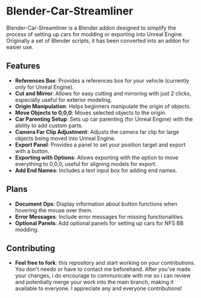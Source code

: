 # Blender-Car-Streamliner

Blender-Car-Streamliner is a Blender addon designed to simplify the process of setting up cars for modding or exporting into Unreal Engine. Originally a set of Blender scripts, it has been converted into an addon for easier use.

## Features

- **References Box**: Provides a references box for your vehicle (currently only for Unreal Engine).
- **Cut and Mirror**: Allows for easy cutting and mirroring with just 2 clicks, especially useful for exterior modeling.
- **Origin Manipulation**: Helps beginners manipulate the origin of objects.
- **Move Objects to 0,0,0**: Moves selected objects to the origin.
- **Car Parenting Setup**: Sets up car parenting (for Unreal Engine) with the ability to add custom parts.
- **Camera Far Clip Adjustment**: Adjusts the camera far clip for large objects being moved into Unreal Engine.
- **Export Panel**: Provides a panel to set your position target and export with a button.
- **Exporting with Options**: Allows exporting with the option to move everything to 0,0,0, useful for aligning models for export.
- **Add End Names**: Includes a text input box for adding end names.

## Plans

- **Document Ops**: Display information about button functions when hovering the mouse over them.
- **Error Messages**: Include error messages for missing functionalities.
- **Optional Panels**: Add optional panels for setting up cars for NFS BB modding.

## Contributing
- **Feel free to fork**: this repository and start working on your contributions. You don't needo or have to contact me beforehand. After you've made your changes, i do encourage  to communicate with me so i can review and potentially merge your work into the main branch, making it available to everyone. I appreciate any and everyone contributions!
